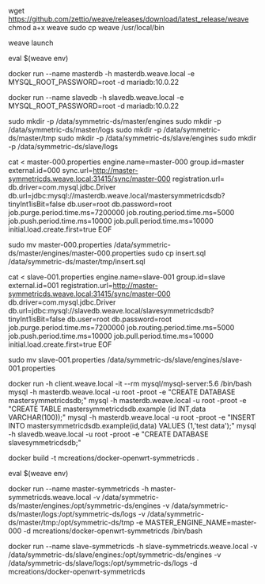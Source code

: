 wget https://github.com/zettio/weave/releases/download/latest_release/weave
chmod a+x weave
sudo cp weave /usr/local/bin 

weave launch

eval $(weave env)

docker run --name masterdb -h masterdb.weave.local -e MYSQL_ROOT_PASSWORD=root -d mariadb:10.0.22

docker run --name slavedb -h slavedb.weave.local -e MYSQL_ROOT_PASSWORD=root -d mariadb:10.0.22

sudo mkdir -p /data/symmetric-ds/master/engines
sudo mkdir -p /data/symmetric-ds/master/logs
sudo mkdir -p /data/symmetric-ds/master/tmp
sudo mkdir -p /data/symmetric-ds/slave/engines
sudo mkdir -p /data/symmetric-ds/slave/logs

cat <<EOF> master-000.properties
engine.name=master-000
group.id=master
external.id=000
sync.url=http://master-symmetricds.weave.local:31415/sync/master-000
registration.url=
db.driver=com.mysql.jdbc.Driver
db.url=jdbc:mysql://masterdb.weave.local/mastersymmetricdsdb?tinyInt1isBit=false
db.user=root
db.password=root
job.purge.period.time.ms=7200000
job.routing.period.time.ms=5000
job.push.period.time.ms=10000
job.pull.period.time.ms=10000
initial.load.create.first=true
EOF

sudo mv master-000.properties /data/symmetric-ds/master/engines/master-000.properties
sudo cp insert.sql /data/symmetric-ds/master/tmp/insert.sql



cat <<EOF> slave-001.properties
engine.name=slave-001
group.id=slave
external.id=001
registration.url=http://master-symmetricds.weave.local:31415/sync/master-000
db.driver=com.mysql.jdbc.Driver
db.url=jdbc:mysql://slavedb.weave.local/slavesymmetricdsdb?tinyInt1isBit=false
db.user=root
db.password=root
job.purge.period.time.ms=7200000
job.routing.period.time.ms=5000
job.push.period.time.ms=10000
job.pull.period.time.ms=10000
initial.load.create.first=true
EOF

sudo mv slave-001.properties /data/symmetric-ds/slave/engines/slave-001.properties



docker run -h client.weave.local  -it --rm mysql/mysql-server:5.6  /bin/bash
mysql -h masterdb.weave.local -u root -proot -e "CREATE DATABASE mastersymmetricdsdb;"
mysql -h masterdb.weave.local -u root -proot -e "CREATE TABLE mastersymmetricdsdb.example (id INT,data VARCHAR(100));"
mysql -h masterdb.weave.local -u root -proot -e "INSERT INTO mastersymmetricdsdb.example(id,data) VALUES (1,'test data');"
mysql -h slavedb.weave.local -u root -proot -e "CREATE DATABASE slavesymmetricdsdb;"


docker build -t mcreations/docker-openwrt-symmetricds  .

eval $(weave env)

docker run --name master-symmetricds -h master-symmetricds.weave.local  -v /data/symmetric-ds/master/engines:/opt/symmetric-ds/engines  -v /data/symmetric-ds/master/logs:/opt/symmetric-ds/logs -v /data/symmetric-ds/master/tmp:/opt/symmetric-ds/tmp -e MASTER_ENGINE_NAME=master-000 -d   mcreations/docker-openwrt-symmetricds /bin/bash

docker run --name slave-symmetricds -h slave-symmetricds.weave.local  -v /data/symmetric-ds/slave/engines:/opt/symmetric-ds/engines  -v /data/symmetric-ds/slave/logs:/opt/symmetric-ds/logs -d   mcreations/docker-openwrt-symmetricds 
